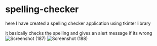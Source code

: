 # spelling-checker

here I have created a spelling checker application using tkinter library 

it basically checks the spelling and gives an alert message if its wrong 
![Screenshot (187)](https://user-images.githubusercontent.com/90571547/197406229-6fc31d1c-507b-4434-8de1-da73e6d538aa.png)
![Screenshot (188)](https://user-images.githubusercontent.com/90571547/197406254-67cf02d3-a288-4ae7-8800-69f18b94901f.png)
